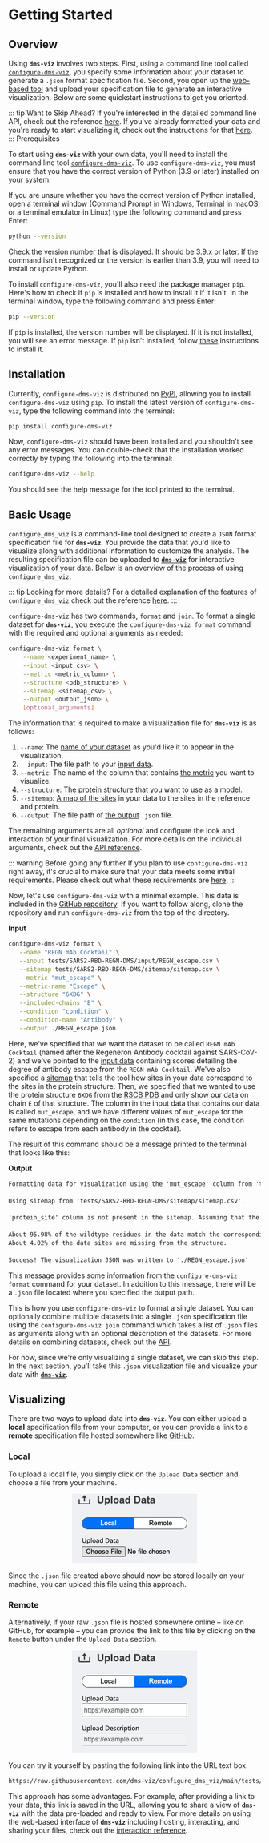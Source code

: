 # Getting Started

## Overview

Using **`dms-viz`** involves two steps. First, using a command line tool called [`configure-dms-viz`](https://pypi.org/project/configure-dms-viz/), you specify some information about your dataset to generate a `.json` format specification file. Second, you open up the [web-based tool](https://dms-viz.github.io/) and upload your specification file to generate an interactive visualization. Below are some quickstart instructions to get you oriented.

::: tip Want to Skip Ahead?
If you're interested in the detailed command line API, check out the reference [here](/preparing-data/command-line-api/). If you've already formatted your data and you're ready to start visualizing it, check out the instructions for that [here](/visualizing-data/web-tool-api/).
:::
Prerequisites

To start using **`dms-viz`** with your own data, you'll need to install the command line tool [`configure-dms-viz`](https://pypi.org/project/configure-dms-viz/). To use `configure-dms-viz`, you must ensure that you have the correct version of Python (3.9 or later) installed on your system.

If you are unsure whether you have the correct version of Python installed, open a terminal window (Command Prompt in Windows, Terminal in macOS, or a terminal emulator in Linux) type the following command and press Enter:

```bash
python --version
```

Check the version number that is displayed. It should be 3.9.x or later. If the command isn't recognized or the version is earlier than 3.9, you will need to install or update Python.

To install `configure-dms-viz`, you'll also need the package manager `pip`. Here's how to check if `pip` is installed and how to install it if it isn't. In the terminal window, type the following command and press Enter:

```bash
pip --version
```

If `pip` is installed, the version number will be displayed. If it is not installed, you will see an error message. If `pip` isn't installed, follow [these](https://pip.pypa.io/en/stable/installation/) instructions to install it.

## Installation

Currently, `configure-dms-viz` is distributed on [PyPI](https://pypi.org/), allowing you to install `configure-dms-viz` using `pip`. To install the latest version of `configure-dms-viz`, type the following command into the terminal:

```bash
pip install configure-dms-viz
```

Now, `configure-dms-viz` should have been installed and you shouldn't see any error messages. You can double-check that the installation worked correctly by typing the following into the terminal:

```bash
configure-dms-viz --help
```

You should see the help message for the tool printed to the terminal.

## Basic Usage

`configure_dms_viz` is a command-line tool designed to create a `JSON` format specification file for **`dms-viz`**. You provide the data that you'd like to visualize along with additional information to customize the analysis. The resulting specification file can be uploaded to [**`dms-viz`**](https://dms-viz.github.io/) for interactive visualization of your data. Below is an overview of the process of using `configure_dms_viz`.

::: tip Looking for more details?
For a detailed explanation of the features of `configure_dms_viz` check out the reference [here](/preparing-data/command-line-api/).
:::

`configure-dms-viz` has two commands, `format` and `join`. To format a single dataset for **`dms-viz`**, you execute the `configure-dms-viz format` command with the required and optional arguments as needed:

```bash
configure-dms-viz format \
    --name <experiment_name> \
    --input <input_csv> \
    --metric <metric_column> \
    --structure <pdb_structure> \
    --sitemap <sitemap_csv> \
    --output <output_json> \
    [optional_arguments]
```

The information that is required to make a visualization file for **`dms-viz`** is as follows:

1. `--name`: The [name of your dataset](/preparing-data/command-line-api/#name) as you'd like it to appear in the visualization.
2. `--input`: The file path to your [input data](/preparing-data/command-line-api/#input).
3. `--metric`: The name of the column that contains [the metric](/preparing-data/command-line-api/#metric) you want to visualize.
4. `--structure`: The [protein structure](/preparing-data/command-line-api/#structure) that you want to use as a model.
5. `--sitemap`: [A map of the sites](/preparing-data/command-line-api/#sitemap) in your data to the sites in the reference and protein.
6. `--output`: The file path of [the output](/preparing-data/command-line-api/#output) `.json` file.

The remaining arguments are all _optional_ and configure the look and interaction of your final visualization. For more details on the individual arguments, check out the [API reference](/preparing-data/command-line-api/).

::: warning Before going any further
If you plan to use `configure-dms-viz` right away, it's crucial to make sure that your data meets some initial requirements. Please check out what these requirements are [here](/preparing-data/data-requirements/).
:::

Now, let's use `configure-dms-viz` with a minimal example. This data is included in the [GitHub repository](https://github.com/dms-viz/configure_dms_viz/tree/main). If you want to follow along, clone the repository and run `configure-dms-viz` from the top of the directory.

**Input**

```bash
configure-dms-viz format \
   --name "REGN mAb Cocktail" \
   --input tests/SARS2-RBD-REGN-DMS/input/REGN_escape.csv \
   --sitemap tests/SARS2-RBD-REGN-DMS/sitemap/sitemap.csv \
   --metric "mut_escape" \
   --metric-name "Escape" \
   --structure "6XDG" \
   --included-chains "E" \
   --condition "condition" \
   --condition-name "Antibody" \
   --output ./REGN_escape.json
```

Here, we've specified that we want the dataset to be called `REGN mAb Cocktail` (named after the Regeneron Antibody cocktail against SARS-CoV-2) and we've pointed to the [input data](https://github.com/dms-viz/configure_dms_viz/blob/main/tests/SARS2-RBD-REGN-DMS/input/REGN_escape.csv) containing scores detailing the degree of antibody escape from the `REGN mAb Cocktail`. We've also specified a [sitemap](https://github.com/dms-viz/configure_dms_viz/blob/main/tests/SARS2-RBD-REGN-DMS/sitemap/sitemap.csv) that tells the tool how sites in your data correspond to the sites in the protein structure. Then, we specified that we wanted to use the protein structure `6XDG` from the [RSCB PDB](https://www.rcsb.org/) and only show our data on chain `E` of that structure. The column in the input data that contains our data is called `mut_escape`, and we have different values of `mut_escape` for the same mutations depending on the `condition` (in this case, the condition refers to escape from each antibody in the cocktail).

The result of this command should be a message printed to the terminal that looks like this:

**Output**

```md
Formatting data for visualization using the 'mut_escape' column from 'tests/SARS2-RBD-REGN-DMS/input/REGN_escape.csv'...

Using sitemap from 'tests/SARS2-RBD-REGN-DMS/sitemap/sitemap.csv'.

'protein_site' column is not present in the sitemap. Assuming that the reference sites correspond to protein sites.

About 95.98% of the wildtype residues in the data match the corresponding residues in the structure.
About 4.02% of the data sites are missing from the structure.

Success! The visualization JSON was written to './REGN_escape.json'
```

This message provides some information from the `configure-dms-viz format` command for your dataset. In addition to this message, there will be a `.json` file located where you specified the output path.

This is how you use `configure-dms-viz` to format a single dataset. You can optionally combine multiple datasets into a single `.json` specification file using the `configure-dms-viz join` command which takes a list of `.json` files as arguments along with an optional description of the datasets. For more details on combining datasets, check out the [API](/preparing-data/command-line-api/).

For now, since we're only visualizing a single dataset, we can skip this step. In the next section, you'll take this `.json` visualization file and visualize your data with [**`dms-viz`**](https://dms-viz.github.io/).

## Visualizing

There are two ways to upload data into **`dms-viz`**. You can either upload a **local** specification file from your computer, or you can provide a link to a **remote** specification file hosted somewhere like [GitHub](https://github.com/).

### Local

To upload a local file, you simply click on the `Upload Data` section and choose a file from your machine.

<div align="center">
  <img src="/assets//local-upload-example.png" alt="Local Upload" />
</div>

Since the `.json` file created above should now be stored locally on your machine, you can upload this file using this approach.

### Remote
Alternatively, if your raw `.json` file is hosted somewhere online – like on GitHub, for example – you can provide the link to this file by clicking on the `Remote` button under the `Upload Data` section.

<div align="center">
  <img src="/assets/remote-upload-example.png" alt="Remote Upload" />
</div>

You can try it yourself by pasting the following link into the URL text box:

```md
https://raw.githubusercontent.com/dms-viz/configure_dms_viz/main/tests/SARS2-RBD-REGN-DMS/output/SARS2-RBD-REGN-DMS.json
```

This approach has some advantages. For example, after providing a link to your data, this link is saved in the URL, allowing you to share a view of **`dms-viz`** with the data pre-loaded and ready to view. For more details on using the web-based interface of **`dms-viz`** including hosting, interacting, and sharing your files, check out the [interaction reference](/visualizing-data/web-tool-api/).
